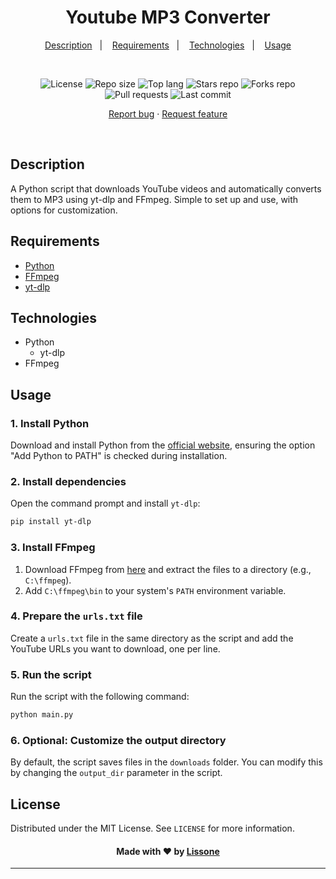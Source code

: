 <h1 align="center">
  Youtube MP3 Converter
</h1>

<p align="center">
  <a href="#description">Description</a>&nbsp;&nbsp;&nbsp;|&nbsp;&nbsp;&nbsp;
  <a href="#requirements">Requirements</a>&nbsp;&nbsp;&nbsp;|&nbsp;&nbsp;&nbsp;
  <a href="#technologies">Technologies</a>&nbsp;&nbsp;&nbsp;|&nbsp;&nbsp;&nbsp;
  <a href="#usage">Usage</a>
</p>
<br />
<p align="center">
  <img src="https://img.shields.io/static/v1?label=license&message=MIT" alt="License">
  <img src="https://img.shields.io/github/repo-size/Lissone/yt-mp3-converter" alt="Repo size" />
  <img src="https://img.shields.io/github/languages/top/Lissone/yt-mp3-converter" alt="Top lang" />
  <img src="https://img.shields.io/github/stars/Lissone/yt-mp3-converter" alt="Stars repo" />
  <img src="https://img.shields.io/github/forks/Lissone/yt-mp3-converter" alt="Forks repo" />
  <img src="https://img.shields.io/github/issues-pr/Lissone/yt-mp3-converter" alt="Pull requests" >
  <img src="https://img.shields.io/github/last-commit/Lissone/yt-mp3-converter" alt="Last commit" />
</p>

<p align="center">
  <a href="https://github.com/Lissone/yt-mp3-converter/issues">Report bug</a>
  ·
  <a href="https://github.com/Lissone/yt-mp3-converter/issues">Request feature</a>
</p>

<br />

## Description

A Python script that downloads YouTube videos and automatically converts them to MP3 using yt-dlp and FFmpeg. Simple to set up and use, with options for customization.

## Requirements

- [Python](https://www.python.org/downloads/)
- [FFmpeg](https://ffmpeg.org/download.html)
- [yt-dlp](https://github.com/yt-dlp/yt-dlp)

## Technologies

- Python
  - yt-dlp
- FFmpeg

## Usage

### 1. Install Python
Download and install Python from the [official website](https://www.python.org/downloads/), ensuring the option "Add Python to PATH" is checked during installation.

### 2. Install dependencies
Open the command prompt and install `yt-dlp`:
```bash
pip install yt-dlp
```

### 3. Install FFmpeg
1. Download FFmpeg from [here](https://ffmpeg.org/download.html) and extract the files to a directory (e.g., `C:\ffmpeg`).
2. Add `C:\ffmpeg\bin` to your system's `PATH` environment variable.

### 4. Prepare the `urls.txt` file
Create a `urls.txt` file in the same directory as the script and add the YouTube URLs you want to download, one per line.

### 5. Run the script
Run the script with the following command:
```bash
python main.py
```

### 6. Optional: Customize the output directory
By default, the script saves files in the `downloads` folder. You can modify this by changing the `output_dir` parameter in the script.

## License

Distributed under the MIT License. See `LICENSE` for more information.

<h4 align="center">
  Made with ❤️ by <a href="https://github.com/Lissone" target="_blank">Lissone</a>
</h4>

<hr />